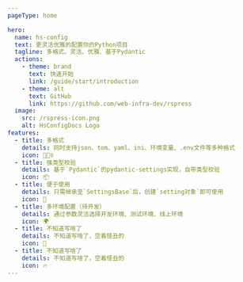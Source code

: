 ```yaml
---
pageType: home

hero:
  name: hs-config
  text: 更灵活优雅的配置你的Python项目
  tagline: 多格式、灵活、优雅、基于Pydantic
  actions:
    - theme: brand
      text: 快速开始
      link: /guide/start/introduction
    - theme: alt
      text: GitHub
      link: https://github.com/web-infra-dev/rspress
  image:
    src: /rspress-icon.png
    alt: HsConfigDocs Logo
features:
  - title: 多格式
    details: 同时支持json、tom、yaml、ini、环境变量、.env文件等多种格式
    icon: 🏃🏻‍♀️
  - title: 强类型校验
    details: 基于`Pydantic`的pydantic-settings实现，自带类型校验
    icon: 📦
  - title: 便于使用
    details: 只需继承至`SettingsBase`后，创建`setting对象`即可使用
    icon: 🎨
  - title: 多环境配置（待开发）
    details: 通过参数灵活选择开发环境、测试环境、线上环境
    icon: 🌍
  - title: 不知道写啥了
    details: 不知道写啥了，空着怪丑的
    icon: 🌈
  - title: 不知道写啥了
    details: 不知道写啥了，空着怪丑的
    icon: 🔥
---
```

